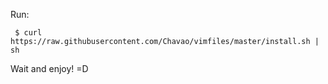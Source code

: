 Run:

```
 $ curl https://raw.githubusercontent.com/Chavao/vimfiles/master/install.sh | sh
```
Wait and enjoy! =D
